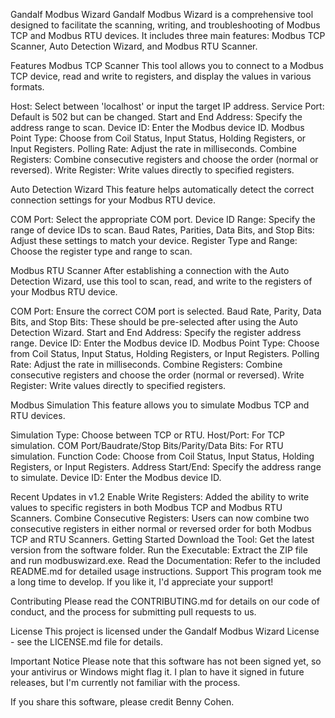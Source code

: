 Gandalf Modbus Wizard
Gandalf Modbus Wizard is a comprehensive tool designed to facilitate the scanning, writing, and troubleshooting of Modbus TCP and Modbus RTU devices. It includes three main features: Modbus TCP Scanner, Auto Detection Wizard, and Modbus RTU Scanner.

Features
Modbus TCP Scanner
This tool allows you to connect to a Modbus TCP device, read and write to registers, and display the values in various formats.

Host: Select between 'localhost' or input the target IP address.
Service Port: Default is 502 but can be changed.
Start and End Address: Specify the address range to scan.
Device ID: Enter the Modbus device ID.
Modbus Point Type: Choose from Coil Status, Input Status, Holding Registers, or Input Registers.
Polling Rate: Adjust the rate in milliseconds.
Combine Registers: Combine consecutive registers and choose the order (normal or reversed).
Write Register: Write values directly to specified registers.


Auto Detection Wizard
This feature helps automatically detect the correct connection settings for your Modbus RTU device.

COM Port: Select the appropriate COM port.
Device ID Range: Specify the range of device IDs to scan.
Baud Rates, Parities, Data Bits, and Stop Bits: Adjust these settings to match your device.
Register Type and Range: Choose the register type and range to scan.


Modbus RTU Scanner
After establishing a connection with the Auto Detection Wizard, use this tool to scan, read, and write to the registers of your Modbus RTU device.

COM Port: Ensure the correct COM port is selected.
Baud Rate, Parity, Data Bits, and Stop Bits: These should be pre-selected after using the Auto Detection Wizard.
Start and End Address: Specify the register address range.
Device ID: Enter the Modbus device ID.
Modbus Point Type: Choose from Coil Status, Input Status, Holding Registers, or Input Registers.
Polling Rate: Adjust the rate in milliseconds.
Combine Registers: Combine consecutive registers and choose the order (normal or reversed).
Write Register: Write values directly to specified registers.


Modbus Simulation
This feature allows you to simulate Modbus TCP and RTU devices.

Simulation Type: Choose between TCP or RTU.
Host/Port: For TCP simulation.
COM Port/Baudrate/Stop Bits/Parity/Data Bits: For RTU simulation.
Function Code: Choose from Coil Status, Input Status, Holding Registers, or Input Registers.
Address Start/End: Specify the address range to simulate.
Device ID: Enter the Modbus device ID.


Recent Updates in v1.2
Enable Write Registers: Added the ability to write values to specific registers in both Modbus TCP and Modbus RTU Scanners.
Combine Consecutive Registers: Users can now combine two consecutive registers in either normal or reversed order for both Modbus TCP and RTU Scanners.
Getting Started
Download the Tool: Get the latest version from the software folder.
Run the Executable: Extract the ZIP file and run modbuswizard.exe.
Read the Documentation: Refer to the included README.md for detailed usage instructions.
Support
This program took me a long time to develop. If you like it, I'd appreciate your support!


Contributing
Please read the CONTRIBUTING.md for details on our code of conduct, and the process for submitting pull requests to us.

License
This project is licensed under the Gandalf Modbus Wizard License - see the LICENSE.md file for details.

Important Notice
Please note that this software has not been signed yet, so your antivirus or Windows might flag it. I plan to have it signed in future releases, but I'm currently not familiar with the process.

If you share this software, please credit Benny Cohen.
